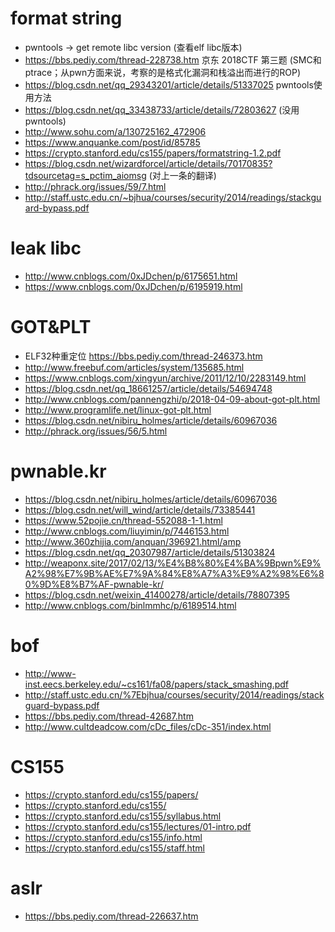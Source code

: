 # format string

* pwntools -> get remote libc version (查看elf libc版本)
* https://bbs.pediy.com/thread-228738.htm 京东 2018CTF 第三题 (SMC和ptrace；从pwn方面来说，考察的是格式化漏洞和栈溢出而进行的ROP)
* https://blog.csdn.net/qq_29343201/article/details/51337025 pwntools使用方法
* https://blog.csdn.net/qq_33438733/article/details/72803627 (没用pwntools)
* http://www.sohu.com/a/130725162_472906
* https://www.anquanke.com/post/id/85785
* https://crypto.stanford.edu/cs155/papers/formatstring-1.2.pdf
* https://blog.csdn.net/wizardforcel/article/details/70170835?tdsourcetag=s_pctim_aiomsg (对上一条的翻译)
* http://phrack.org/issues/59/7.html
* http://staff.ustc.edu.cn/~bjhua/courses/security/2014/readings/stackguard-bypass.pdf



# leak libc

* http://www.cnblogs.com/0xJDchen/p/6175651.html
* https://www.cnblogs.com/0xJDchen/p/6195919.html





# GOT&PLT

* ELF32种重定位  https://bbs.pediy.com/thread-246373.htm 
* http://www.freebuf.com/articles/system/135685.html
* https://www.cnblogs.com/xingyun/archive/2011/12/10/2283149.html
* https://blog.csdn.net/qq_18661257/article/details/54694748
* http://www.cnblogs.com/pannengzhi/p/2018-04-09-about-got-plt.html
* http://www.programlife.net/linux-got-plt.html
* https://blog.csdn.net/nibiru_holmes/article/details/60967036
* http://phrack.org/issues/56/5.html







# pwnable.kr

- https://blog.csdn.net/nibiru_holmes/article/details/60967036
- https://blog.csdn.net/will_wind/article/details/73385441
- https://www.52pojie.cn/thread-552088-1-1.html
- http://www.cnblogs.com/liuyimin/p/7446153.html
- http://www.360zhijia.com/anquan/396921.html/amp
- https://blog.csdn.net/qq_20307987/article/details/51303824
- http://weaponx.site/2017/02/13/%E4%B8%80%E4%BA%9Bpwn%E9%A2%98%E7%9B%AE%E7%9A%84%E8%A7%A3%E9%A2%98%E6%80%9D%E8%B7%AF-pwnable-kr/
- https://blog.csdn.net/weixin_41400278/article/details/78807395
- http://www.cnblogs.com/binlmmhc/p/6189514.html



# bof

* http://www-inst.eecs.berkeley.edu/~cs161/fa08/papers/stack_smashing.pdf
* http://staff.ustc.edu.cn/%7Ebjhua/courses/security/2014/readings/stackguard-bypass.pdf
* https://bbs.pediy.com/thread-42687.htm
* http://www.cultdeadcow.com/cDc_files/cDc-351/index.html



# CS155

* https://crypto.stanford.edu/cs155/papers/
* https://crypto.stanford.edu/cs155/
* https://crypto.stanford.edu/cs155/syllabus.html
* https://crypto.stanford.edu/cs155/lectures/01-intro.pdf
* https://crypto.stanford.edu/cs155/info.html
* https://crypto.stanford.edu/cs155/staff.html



# aslr

* https://bbs.pediy.com/thread-226637.htm